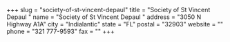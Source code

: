 +++
slug = "society-of-st-vincent-depaul"
title = "Society of St Vincent Depaul "
name = "Society of St Vincent Depaul "
address = "3050 N Highway A1A"
city = "Indialantic"
state = "FL"
postal = "32903"
website = ""
phone = "321 777-9593"
fax = ""
+++
